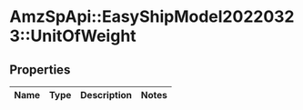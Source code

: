 # AmzSpApi::EasyShipModel20220323::UnitOfWeight

## Properties
Name | Type | Description | Notes
------------ | ------------- | ------------- | -------------

